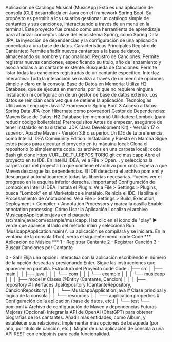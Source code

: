 Aplicación de Catálogo Musical (MusicApp)
Esta es una aplicación de consola (CLI) desarrollada en Java con el framework Spring Boot. Su propósito es permitir a los usuarios gestionar un catálogo simple de cantantes y sus canciones, interactuando a través de un menú en la terminal.
Este proyecto fue creado como una herramienta de aprendizaje para afianzar conceptos clave del ecosistema Spring, como Spring Data JPA, la inyección de dependencias y la configuración de una aplicación conectada a una base de datos.
Características Principales
Registro de Cantantes: Permite añadir nuevos cantantes a la base de datos, almacenando su nombre y nacionalidad.
Registro de Canciones: Permite registrar nuevas canciones, especificando su título, año de lanzamiento y asociándolas a un cantante existente.
Búsqueda de Canciones: Permite listar todas las canciones registradas de un cantante específico.
Interfaz Interactiva: Toda la interacción se realiza a través de un menú de opciones simple y claro en la consola.
Base de Datos en Memoria: Utiliza H2 Database, que se ejecuta en memoria, por lo que no requiere ninguna instalación ni configuración de un gestor de base de datos externo. Los datos se reinician cada vez que se detiene la aplicación.
Tecnologías Utilizadas
Lenguaje: Java 17
Framework: Spring Boot 3
Acceso a Datos: Spring Data JPA (con Hibernate como proveedor)
Gestor de Dependencias: Maven
Base de Datos: H2 Database (en memoria)
Utilidades: Lombok (para reducir código boilerplate)
Prerrequisitos
Antes de empezar, asegúrate de tener instalado en tu sistema:
JDK (Java Development Kit) - Versión 17 o superior.
Apache Maven - Versión 3.8 o superior.
Un IDE de tu preferencia, como IntelliJ IDEA Community Edition.
Instalación y Puesta en Marcha
Sigue estos pasos para ejecutar el proyecto en tu máquina local:
Clona el repositorio (o simplemente copia los archivos en una carpeta local):
code
Bash
git clone https://URL_DE_TU_REPOSITORIO.git
cd musicapp
Abre el proyecto en tu IDE.
En IntelliJ IDEA, ve a File > Open... y selecciona la carpeta raíz del proyecto (la que contiene el archivo pom.xml).
Espera a que Maven descargue las dependencias.
El IDE detectará el archivo pom.xml y descargará automáticamente todas las librerías necesarias. Puedes ver el progreso en la esquina inferior derecha.
¡Importante! Configuración de Lombok en IntelliJ IDEA.
Instala el Plugin: Ve a File > Settings > Plugins, busca "Lombok" en el Marketplace e instálalo. Reinicia el IDE.
Habilita el Procesamiento de Anotaciones: Ve a File > Settings > Build, Execution, Deployment > Compiler > Annotation Processors y marca la casilla Enable annotation processing.
Cómo Usar la Aplicación
Localiza el archivo MusicappApplication.java en el paquete src/main/java/com/example/musicapp.
Haz clic en el icono de "play" ▶️ verde que aparece al lado del método main y selecciona Run 'MusicappApplication.main()'.
La aplicación se compilará y se iniciará. En la ventana de la consola (Run), verás el siguiente menú:
code
Code
*** Aplicación de Música ***
1 - Registrar Cantante
2 - Registrar Canción
3 - Buscar Canciones por Cantante

0 - Salir
Elija una opción:
Interactúa con la aplicación escribiendo el número de la opción deseada y presionando Enter. Sigue las instrucciones que aparecen en pantalla.
Estructura del Proyecto
code
Code
.
├── src
│   ├── main
│   │   ├── java
│   │   │   └── com
│   │   │       └── example
│   │   │           └── musicapp
│   │   │               ├── model         # Clases @Entity (Cantante, Cancion)
│   │   │               ├── repository    # Interfaces JpaRepository (CantanteRepository, CancionRepository)
│   │   │               └── MusicappApplication.java # Clase principal y lógica de la consola
│   │   └── resources
│   │       └── application.properties   # Configuración de la aplicación (base de datos, etc.)
│   └── test
└── pom.xml             # Archivo de configuración de Maven y dependencias
Futuras Mejoras (Opcional)
Integrar la API de OpenAI (ChatGPT) para obtener biografías de los cantantes.
Añadir más entidades, como Album, y establecer sus relaciones.
Implementar más opciones de búsqueda (por año, por título de canción, etc.).
Migrar de una aplicación de consola a una API REST con endpoints para cada funcionalidad.